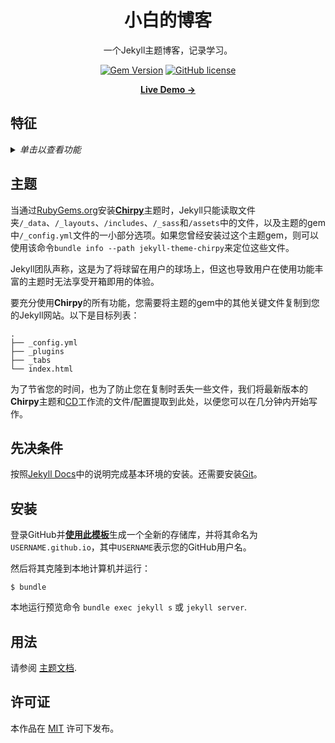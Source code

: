<div align="center">

  # 小白的博客

  一个Jekyll主题博客，记录学习。

  [![Gem Version](https://img.shields.io/gem/v/jekyll-theme-chirpy)](https://rubygems.org/gems/jekyll-theme-chirpy) [![GitHub license](https://img.shields.io/github/license/cotes2020/chirpy-starter.svg?color=blue)][mit]

  [**Live Demo →**][demo]

</div>

## 特征

<details>
  <summary>
    <i>单击以查看功能</i>
  </summary>
  <p>

  - 深色/浅色主题模式
  - 本地化的UI语言
  - 置顶帖子
  - 分层类别
  - 趋势标签
  - 目录
  - 帖子的最后修改日期
  - 语法突出显示
  - 数学表达式
  - 美人鱼图和流程图
  - 暗/亮模式图像
  - 嵌入视频
  - 话语/话语/话语评论
  - 搜索
  - 原子源
  - 谷歌分析
  - SEO和性能优化
  
  </p>
</details>

## 主题

当通过[RubyGems.org][gem]安装[**Chirpy**][chirpy]主题时，Jekyll只能读取文件夹`/_data`、`/_layouts`、`/includes`、`/_sass`和`/assets`中的文件，以及主题的gem中`/_config.yml`文件的一小部分选项。如果您曾经安装过这个主题gem，则可以使用该命令`bundle info --path jekyll-theme-chirpy`来定位这些文件。

Jekyll团队声称，这是为了将球留在用户的球场上，但这也导致用户在使用功能丰富的主题时无法享受开箱即用的体验。

要充分使用**Chirpy**的所有功能，您需要将主题的gem中的其他关键文件复制到您的Jekyll网站。以下是目标列表：

```shell
.
├── _config.yml
├── _plugins
├── _tabs
└── index.html
```

为了节省您的时间，也为了防止您在复制时丢失一些文件，我们将最新版本的**Chirpy**主题和[CD][CD]工作流的文件/配置提取到此处，以便您可以在几分钟内开始写作。

## 先决条件

按照[Jekyll Docs](https://jekyllrb.com/docs/installation/)中的说明完成基本环境的安装。还需要安装[Git](https://git-scm.com/)。

## 安装

登录GitHub并[**使用此模板**][use-template]生成一个全新的存储库，并将其命名为`USERNAME.github.io`，其中`USERNAME`表示您的GitHub用户名。

然后将其克隆到本地计算机并运行：

```
$ bundle
```

本地运行预览命令 `bundle exec jekyll s` 或 `jekyll server`.

## 用法

请参阅 [主题文档](https://github.com/cotes2020/jekyll-theme-chirpy#documentation).

## 许可证

本作品在 [MIT][mit] 许可下发布。

[demo]: https://fnoobt.github.io
[gem]: https://rubygems.org/gems/jekyll-theme-chirpy
[chirpy]: https://github.com/cotes2020/jekyll-theme-chirpy/
[use-template]: https://github.com/cotes2020/chirpy-starter/generate
[CD]: https://en.wikipedia.org/wiki/Continuous_deployment
[mit]: https://github.com/cotes2020/chirpy-starter/blob/master/LICENSE
